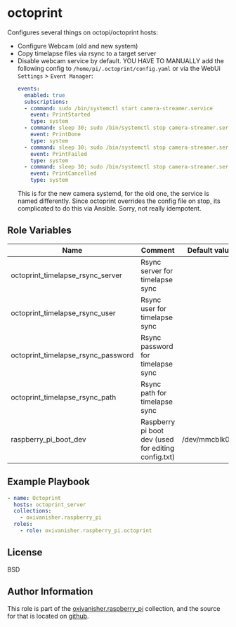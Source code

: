 octoprint
=========

Configures several things on octopi/octoprint hosts:
* Configure Webcam (old and new system)
* Copy timelapse files via rsync to a target server
* Disable webcam service by default. YOU HAVE TO MANUALLY add the following config to `/home/pi/.octoprint/config.yaml` or via the WebUi `Settings` > `Event Manager`:
  ```yaml
  events:
    enabled: true
    subscriptions:
    - command: sudo /bin/systemctl start camera-streamer.service
      event: PrintStarted
      type: system
    - command: sleep 30; sudo /bin/systemctl stop camera-streamer.service
      event: PrintDone
      type: system
    - command: sleep 30; sudo /bin/systemctl stop camera-streamer.service
      event: PrintFailed
      type: system
    - command: sleep 30; sudo /bin/systemctl stop camera-streamer.service
      event: PrintCancelled
      type: system
  ```
  This is for the new camera systemd, for the old one, the service is named differently. Since octoprint overrides the config file on stop, its complicated to do this via Ansible. Sorry, not really idempotent.

Role Variables
--------------

| Name          | Comment                              | Default value |
|---------------|--------------------------------------|---------------|
| octoprint_timelapse_rsync_server | Rsync server for timelapse sync |          |
| octoprint_timelapse_rsync_user  | Rsync user for timelapse sync |          |
| octoprint_timelapse_rsync_password | Rsync password for timelapse sync |           |
| octoprint_timelapse_rsync_path | Rsync path for timelapse sync |           |
| raspberry_pi_boot_dev | Raspberry pi boot dev (used for editing config.txt) | /dev/mmcblk0p1 |

Example Playbook
----------------

```yaml
- name: Octoprint
  hosts: octoprint_server
  collections:
    - oxivanisher.raspberry_pi
  roles:
    - role: oxivanisher.raspberry_pi.octoprint
```

License
-------

BSD

Author Information
------------------

This role is part of the [oxivanisher.raspberry_pi](https://galaxy.ansible.com/ui/repo/published/oxivanisher/raspberry_pi/) collection, and the source for that is located on [github](https://github.com/oxivanisher/collection-raspberry_pi).
